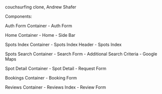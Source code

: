 couchsurfing clone, Andrew Shafer

Components:

  Auth Form Container
    - Auth Form

  Home Container
    - Home
    - Side Bar

  Spots Index Container
    - Spots Index Header
    - Spots Index

  Spots Search Container
    - Search Form
    - Additional Search Criteria
    - Google Maps

  Spot Detail Container
    - Spot Detail
    - Request Form

  Bookings Container
    - Booking Form

  Reviews Container
    - Reviews Index
    - Review Form
